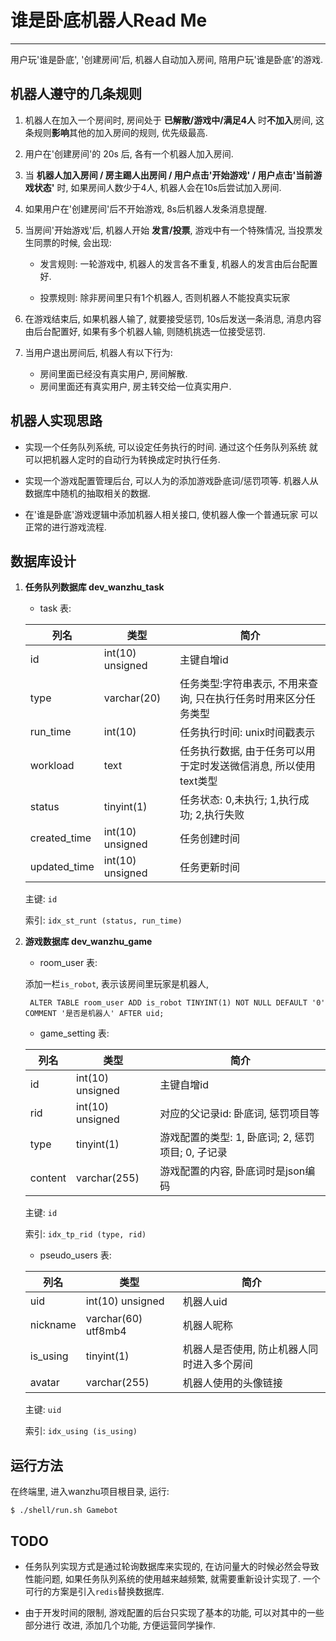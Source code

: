 # 谁是卧底机器人Read Me
-----------------------

用户玩'谁是卧底', '创建房间'后, 机器人自动加入房间,
陪用户玩'谁是卧底'的游戏.


## 机器人遵守的几条规则

1. 机器人在加入一个房间时, 房间处于 **已解散/游戏中/满足4人** 时**不加入**房间,
   这条规则**影响**其他的加入房间的规则, 优先级最高.

2. 用户在'创建房间'的 20s 后, 各有一个机器人加入房间.

3. 当 **机器人加入房间 / 房主踢人出房间 / 用户点击'开始游戏' / 用户点击'当前游戏状态'** 时,
   如果房间人数少于4人, 机器人会在10s后尝试加入房间.

4. 如果用户在'创建房间'后不开始游戏, 8s后机器人发条消息提醒.

5. 当房间'开始游戏'后, 机器人开始 **发言/投票**, 游戏中有一个特殊情况,
   当投票发生同票的时候, 会出现:

    - 发言规则: 一轮游戏中, 机器人的发言各不重复,
      机器人的发言由后台配置好.

    - 投票规则: 除非房间里只有1个机器人, 否则机器人不能投真实玩家

6. 在游戏结束后, 如果机器人输了, 就要接受惩罚, 10s后发送一条消息,
   消息内容由后台配置好, 如果有多个机器人输, 则随机挑选一位接受惩罚.

7. 当用户退出房间后, 机器人有以下行为:
    - 房间里面已经没有真实用户, 房间解散.
    - 房间里面还有真实用户, 房主转交给一位真实用户.

## 机器人实现思路

- 实现一个任务队列系统, 可以设定任务执行的时间. 通过这个任务队列系统
  就可以把机器人定时的自动行为转换成定时执行任务.

- 实现一个游戏配置管理后台, 可以人为的添加游戏卧底词/惩罚项等.
  机器人从数据库中随机的抽取相关的数据.

- 在'谁是卧底'游戏逻辑中添加机器人相关接口, 使机器人像一个普通玩家
  可以正常的进行游戏流程.

## 数据库设计

1. **任务队列数据库 dev_wanzhu_task**

    - task 表:

    |   列名         |   类型              |   简介   |
    |----------------|---------------------|----------|
    |      id        | int(10) unsigned    |  主键自增id |
    |     type       |  varchar(20)        |  任务类型:字符串表示, 不用来查询, 只在执行任务时用来区分任务类型  |
    |    run_time    |  int(10)            |  任务执行时间: unix时间戳表示 |
    |    workload    |  text               |  任务执行数据, 由于任务可以用于定时发送微信消息, 所以使用text类型 |
    |    status      |  tinyint(1)         |  任务状态: 0,未执行; 1,执行成功; 2,执行失败 |
    |  created_time  |  int(10) unsigned   |  任务创建时间 |
    |  updated_time  |  int(10) unsigned   |  任务更新时间 |

    主键: ` id `

    索引: `idx_st_runt (status, run_time)`


2. **游戏数据库 dev_wanzhu_game**

    - room_user 表:

    添加一栏`is_robot`, 表示该房间里玩家是机器人,

        ALTER TABLE room_user ADD is_robot TINYINT(1) NOT NULL DEFAULT '0' COMMENT '是否是机器人' AFTER uid;

    - game_setting 表:

    |   列名         |   类型              |   简介   |
    |----------------|---------------------|----------|
    |  id  |  int(10) unsigned  |  主键自增id  |
    |  rid  |  int(10) unsigned  |  对应的父记录id: 卧底词, 惩罚项目等  |
    |  type  |  tinyint(1)  |  游戏配置的类型: 1, 卧底词; 2, 惩罚项目; 0, 子记录  |
    |  content |  varchar(255)  |  游戏配置的内容, 卧底词时是json编码  |

    主键: ` id `

    索引: `idx_tp_rid (type, rid)`

    - pseudo_users 表:

    |   列名         |   类型              |   简介   |
    |----------------|---------------------|----------|
    |  uid  |  int(10) unsigned  |  机器人uid  |
    |  nickname  |  varchar(60) utf8mb4  |  机器人昵称  |
    |  is_using  |  tinyint(1)  |  机器人是否使用, 防止机器人同时进入多个房间  |
    |  avatar  |  varchar(255)  |  机器人使用的头像链接  |

    主键: ` uid `

    索引: `idx_using (is_using)`

## 运行方法

在终端里, 进入wanzhu项目根目录, 运行:

    $ ./shell/run.sh Gamebot

## TODO

  - 任务队列实现方式是通过轮询数据库来实现的, 在访问量大的时候必然会导致性能问题,
    如果任务队列系统的使用越来越频繁, 就需要重新设计实现了.
    一个可行的方案是引入`redis`替换数据库.

  - 由于开发时间的限制, 游戏配置的后台只实现了基本的功能, 可以对其中的一些部分进行
    改进, 添加几个功能, 方便运营同学操作.


